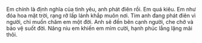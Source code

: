 Em chính là định nghĩa của tình yêu, anh phát điên rồi. Em quá kiêu. Em như đóa hoa mặt trời, rạng rỡ lấp lánh khắp muôn nơi. Tim anh đang phát điên vì người, chỉ muốn chăm em một đời. Anh sẽ đến bên cạnh người, che chở và bảo vệ suốt đời. Nâng niu em khiến em mỉm cười, hạnh phúc lẳng lặng mãi thôi.